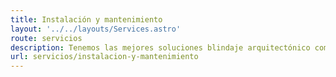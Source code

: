 ```yaml
---
title: Instalación y mantenimiento
layout: '../../layouts/Services.astro'
route: servicios
description: Tenemos las mejores soluciones blindaje arquitectónico como puertas reforzadas de seguridad que se ajustan a las necesidades de protección de cada cliente sin importar el sector en el que sea requerido.
url: servicios/instalacion-y-mantenimiento
---
```

